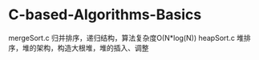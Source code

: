 # C-based-Algorithms-Basics
mergeSort.c 归并排序，递归结构，算法复杂度O(N*log(N))
heapSort.c 堆排序，堆的架构，构造大根堆，堆的插入、调整
